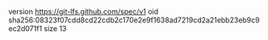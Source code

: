 version https://git-lfs.github.com/spec/v1
oid sha256:08323f07cdd8cd22cdb2c170e2e9f1638ad7219cd2a21ebb23eb9c9ec2d071f1
size 13
